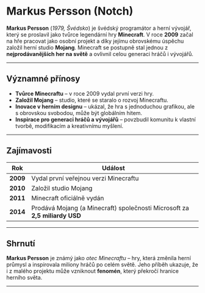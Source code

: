 # Markus Persson (Notch)

**Markus Persson** (*1979, Švédsko*) je švédský programátor a herní vývojář, který se proslavil jako tvůrce legendární hry **Minecraft**.
V roce **2009** začal na hře pracovat jako osobní projekt a díky jejímu obrovskému úspěchu založil herní studio **Mojang**.
Minecraft se postupně stal jednou z **nejprodávanějších her na světě** a ovlivnil celou generaci hráčů i vývojářů.

---

## Významné přínosy

* **Tvůrce Minecraftu** – v roce 2009 vydal první verzi hry.
* **Založil Mojang** – studio, které se staralo o rozvoj Minecraftu.
* **Inovace v herním designu** – ukázal, že hra s jednoduchou grafikou, ale s obrovskou svobodou, může být globálním hitem.
* **Inspirace pro generaci hráčů a vývojářů** – povzbudil komunitu k vlastní tvorbě, modifikacím a kreativnímu myšlení.

---

## Zajímavosti

| Rok      | Událost                                                                    |
| -------- | -------------------------------------------------------------------------- |
| **2009** | Vydal první veřejnou verzi Minecraftu                                      |
| **2010** | Založil studio Mojang                                                      |
| **2011** | Minecraft oficiálně vydán                                                  |
| **2014** | Prodává Mojang (a Minecraft) společnosti Microsoft za **2,5 miliardy USD** |

---

## Shrnutí

**Markus Persson** je známý jako *otec Minecraftu* – hry, která změnila herní průmysl a inspirovala miliony hráčů po celém světě.
Jeho příběh ukazuje, že i z malého projektu může vzniknout **fenomén**, který překročí hranice herního světa.

---
